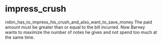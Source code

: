 # impress_crush
robin_has_to_impress_his_crush_and_also_want_to_save_money
The paid amount must be greater than or equal to the bill incurred. 
Now Barney wants to maximize the number of notes he gives and not spend too much at the same time. 
